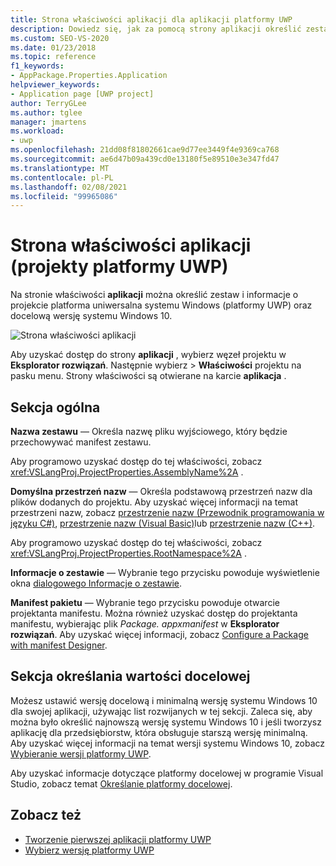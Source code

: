 ```yaml
---
title: Strona właściwości aplikacji dla aplikacji platformy UWP
description: Dowiedz się, jak za pomocą strony aplikacji określić zestaw i informacje o projekcie platforma uniwersalna systemu Windows (platformy UWP) oraz wersję docelową systemu Windows 10.
ms.custom: SEO-VS-2020
ms.date: 01/23/2018
ms.topic: reference
f1_keywords:
- AppPackage.Properties.Application
helpviewer_keywords:
- Application page [UWP project]
author: TerryGLee
ms.author: tglee
manager: jmartens
ms.workload:
- uwp
ms.openlocfilehash: 21dd08f81802661cae9d77ee3449f4e9369ca768
ms.sourcegitcommit: ae6d47b09a439cd0e13180f5e89510e3e347fd47
ms.translationtype: MT
ms.contentlocale: pl-PL
ms.lasthandoff: 02/08/2021
ms.locfileid: "99965086"
---
```

# <a name="application-property-page-uwp-projects"></a>Strona właściwości aplikacji (projekty platformy UWP)

Na stronie właściwości **aplikacji** można określić zestaw i informacje o projekcie platforma uniwersalna systemu Windows (platformy UWP) oraz docelową wersję systemu Windows 10.

![Strona właściwości aplikacji](media/application-page-uwp.png)

Aby uzyskać dostęp do strony **aplikacji** , wybierz węzeł projektu w **Eksplorator rozwiązań**. Następnie wybierz   >  **Właściwości** projektu na pasku menu. Strony właściwości są otwierane na karcie **aplikacja** .

## <a name="general-section"></a>Sekcja ogólna

**Nazwa zestawu** &mdash; Określa nazwę pliku wyjściowego, który będzie przechowywać manifest zestawu.

Aby programowo uzyskać dostęp do tej właściwości, zobacz <xref:VSLangProj.ProjectProperties.AssemblyName%2A> .

**Domyślna przestrzeń nazw** &mdash; Określa podstawową przestrzeń nazw dla plików dodanych do projektu. Aby uzyskać więcej informacji na temat przestrzeni nazw, zobacz [przestrzenie nazw (Przewodnik programowania w języku C#)](/dotnet/csharp/programming-guide/namespaces/), [przestrzenie nazw (Visual Basic)](/dotnet/visual-basic/programming-guide/program-structure/namespaces)lub [przestrzenie nazw (C++)](/cpp/cpp/namespaces-cpp).

Aby programowo uzyskać dostęp do tej właściwości, zobacz <xref:VSLangProj.ProjectProperties.RootNamespace%2A> .

**Informacje o zestawie** &mdash; Wybranie tego przycisku powoduje wyświetlenie okna [dialogowego Informacje o zestawie](../../ide/reference/assembly-information-dialog-box.md).

**Manifest pakietu** &mdash; Wybranie tego przycisku powoduje otwarcie projektanta manifestu. Można również uzyskać dostęp do projektanta manifestu, wybierając plik _Package. appxmanifest_ w **Eksplorator rozwiązań**. Aby uzyskać więcej informacji, zobacz [Configure a Package with manifest Designer](/windows/msix/package/packaging-uwp-apps#configure-your-project).

## <a name="targeting-section"></a>Sekcja określania wartości docelowej

Możesz ustawić wersję docelową i minimalną wersję systemu Windows 10 dla swojej aplikacji, używając list rozwijanych w tej sekcji. Zaleca się, aby można było określić najnowszą wersję systemu Windows 10 i jeśli tworzysz aplikację dla przedsiębiorstw, która obsługuje starszą wersję minimalną. Aby uzyskać więcej informacji na temat wersji systemu Windows 10, zobacz [Wybieranie wersji platformy UWP](/windows/uwp/updates-and-versions/choose-a-uwp-version).

Aby uzyskać informacje dotyczące platformy docelowej w programie Visual Studio, zobacz temat [Określanie platformy docelowej](/visualstudio/productinfo/vs2017-compatibility-vs#platform-targeting).

## <a name="see-also"></a>Zobacz też

- [Tworzenie pierwszej aplikacji platformy UWP](/windows/uwp/get-started/your-first-app)
- [Wybierz wersję platformy UWP](/windows/uwp/updates-and-versions/choose-a-uwp-version)
